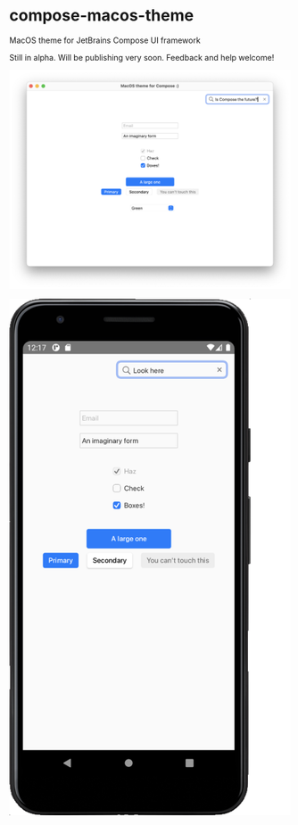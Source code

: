 # compose-macos-theme
MacOS theme for JetBrains Compose UI framework

Still in alpha. Will be publishing very soon. Feedback and help welcome!

![Desktop Example](screenshots/desktop.png)

![Android Example](screenshots/android.png)